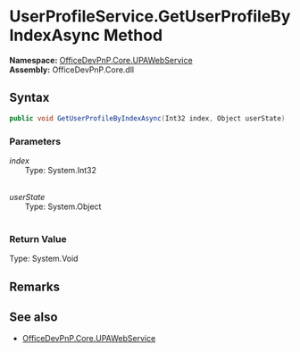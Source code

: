 # UserProfileService.GetUserProfileByIndexAsync Method  
  

**Namespace:** [OfficeDevPnP.Core.UPAWebService](OfficeDevPnP.Core.UPAWebService.md)  
**Assembly:** OfficeDevPnP.Core.dll  
## Syntax
```C#
public void GetUserProfileByIndexAsync(Int32 index, Object userState)
```
### Parameters
*index*  
&emsp;&emsp;Type: System.Int32  
&emsp;&emsp;  
  
*userState*  
&emsp;&emsp;Type: System.Object  
&emsp;&emsp;  
  
### Return Value
Type: System.Void  

## Remarks 

## See also
- [OfficeDevPnP.Core.UPAWebService](OfficeDevPnP.Core.UPAWebService.md)
